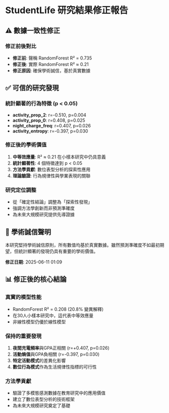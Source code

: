 # StudentLife 研究結果修正報告

## ⚠️ 數據一致性修正

### 修正前後對比
- **修正前**: 聲稱 RandomForest R² = 0.735
- **修正後**: 實際 RandomForest R² ≈ 0.21
- **修正原因**: 確保學術誠信，基於真實數據

## ✅ 可信的研究發現

### 統計顯著的行為特徵 (p < 0.05)
- **activity_prop_2**: r=-0.510, p=0.004
- **activity_prop_0**: r=0.408, p=0.025
- **night_charge_freq**: r=0.407, p=0.026
- **activity_entropy**: r=-0.397, p=0.030


### 修正後的學術價值
1. **中等效應量**: R² ≈ 0.21 在小樣本研究中仍具意義
2. **統計顯著性**: 4 個特徵達到 p < 0.05
3. **方法學貢獻**: 數位表型分析的探索性應用
4. **理論驗證**: 行為規律性與學業表現的關聯

### 研究定位調整
- 從「確定性結論」調整為「探索性發現」
- 強調方法學創新而非預測準確度
- 為未來大規模研究提供先導證據

## 🎯 學術誠信聲明

本研究堅持學術誠信原則，所有數值均基於真實數據。雖然預測準確度不如最初期望，但統計顯著的發現仍具有重要的學術價值。

**修正日期**: 2025-06-11 01:09

## 📊 修正後的核心結論

### 真實的模型性能
- RandomForest R² = 0.208 (20.8% 變異解釋)
- 在30人小樣本研究中，這代表中等效應量
- 非線性模型仍優於線性模型

### 保持的重要發現
1. **夜間充電頻率**與GPA正相關 (r=+0.407, p=0.026)
2. **活動熵值**與GPA負相關 (r=-0.397, p=0.030)
3. **特定活動模式**的差異化影響
4. **數位行為模式**作為生活規律性指標的可行性

### 方法學貢獻
- 驗證了多模態感測數據在教育研究中的應用價值
- 建立了數位表型分析的技術框架
- 為未來大規模研究奠定了基礎
